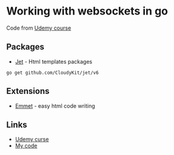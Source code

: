# Working with websockets in go
Code from [Udemy course](https://www.udemy.com/course/working-with-websockets-in-go/)

## Packages
* [Jet](https://github.com/CloudyKit/jet) - Html templates packages

```
go get github.com/CloudyKit/jet/v6
```

## Extensions
* [Emmet](http://emmet.io/) - easy html code writing

## Links
* [Udemy curse](https://www.udemy.com/course/working-with-websockets-in-go/)
* [My code](https://github.com/agedito/ugo_websockets)